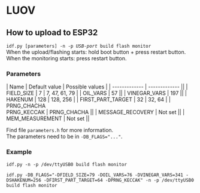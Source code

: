 # LUOV
## How to upload to ESP32
`idf.py [parameters] -n -p `*`USB-port`*` build flash monitor`  
When the upload/flashing starts: hold boot button + press restart button.  
When the monitoring starts: press restart button.

### Parameters
| Name | Default value | Possible values |
| ------------- | ------------- ||
| FIELD_SIZE | 7  | 7, 47, 61, 79 |
| OIL_VARS  | 57  ||
| VINEGAR_VARS  | 197  ||
| HAKENUM  | 128 | 128, 256 |
| FIRST_PART_TARGET  | 32  | 32, 64 |
| PRNG_CHACHA <br> PRNG_KECCAK  | PRNG_CHACHA ||
| MESSAGE_RECOVERY | Not set ||
| MEM_MEASUREMENT | Not set ||

Find file `parameters.h` for more information.  
The parameters need to be in `-DB_FLAGS="..."`.

### Example
`idf.py -n -p /dev/ttyUSB0 build flash monitor`  

`idf.py -DB_FLAGS="-DFIELD_SIZE=79 -DOIL_VARS=76 -DVINEGAR_VARS=341 -DSHAKENUM=256 -DFIRST_PART_TARGET=64 -DPRNG_KECCAK" -n -p /dev/ttyUSB0 build flash monitor`  

